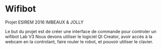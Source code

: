 # Wifibot
Projet ESIREM 2016 IMBEAUX &amp; JOLLY

Le but du projet est de créer une interface de commande pour controler un wifibot Lab V3
Nous devons utiliser le logiciel Qt Creator, avoir accès à la webcam en la controlant, faire rouler le robot, et pouvoir utiliser le clavier.
